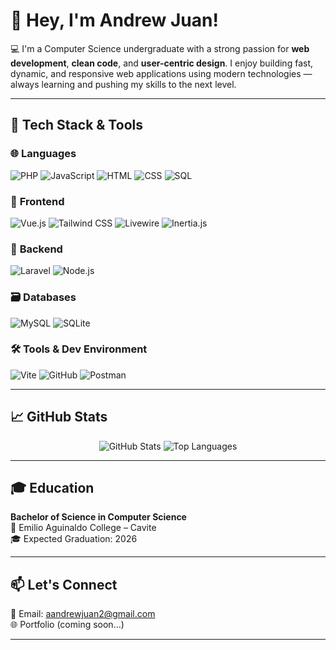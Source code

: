 # 👋 Hey, I'm Andrew Juan!

💻 I'm a Computer Science undergraduate with a strong passion for **web development**, **clean code**, and **user-centric design**. I enjoy building fast, dynamic, and responsive web applications using modern technologies — always learning and pushing my skills to the next level.

---

## 🚀 Tech Stack & Tools

### 🌐 **Languages**
![PHP](https://img.shields.io/badge/PHP-4F5B93?style=flat&logo=php&logoColor=white)
![JavaScript](https://img.shields.io/badge/JavaScript-FFB82A?style=flat&logo=javascript&logoColor=white)
![HTML](https://img.shields.io/badge/HTML-FF5722?style=flat&logo=html5&logoColor=white)
![CSS](https://img.shields.io/badge/CSS-2965F1?style=flat&logo=css3&logoColor=white)
![SQL](https://img.shields.io/badge/SQL-4F7BFF?style=flat&logo=mysql&logoColor=white)

### 🎨 **Frontend**
![Vue.js](https://img.shields.io/badge/Vue.js-42B883?style=flat&logo=vue.js&logoColor=white)
![Tailwind CSS](https://img.shields.io/badge/Tailwind_CSS-06B6D4?style=flat&logo=tailwind-css&logoColor=white)
![Livewire](https://img.shields.io/badge/Livewire-3A82B5?style=flat&logo=livewire&logoColor=white)
![Inertia.js](https://img.shields.io/badge/Inertia.js-30B0B2?style=flat&logo=inertia&logoColor=white)

### 🧰 **Backend**
![Laravel](https://img.shields.io/badge/Laravel-FF2D20?style=flat&logo=laravel&logoColor=white)
![Node.js](https://img.shields.io/badge/Node.js-339933?style=flat&logo=node.js&logoColor=white)

### 🗃️ **Databases**
![MySQL](https://img.shields.io/badge/MySQL-4479A1?style=flat&logo=mysql&logoColor=white)
![SQLite](https://img.shields.io/badge/SQLite-003B57?style=flat&logo=sqlite&logoColor=white)

### 🛠️ **Tools & Dev Environment**
![Vite](https://img.shields.io/badge/Vite-646CFF?style=flat&logo=vite&logoColor=white)
![GitHub](https://img.shields.io/badge/GitHub-181717?style=flat&logo=github&logoColor=white)
![Postman](https://img.shields.io/badge/Postman-FF6C37?style=flat&logo=postman&logoColor=white)

---

## 📈 GitHub Stats

<p align="center">
  <img src="https://github-readme-stats.vercel.app/api?username=aandrewjuan1&show_icons=true&count_private=true&hide_title=true&hide=prs&theme=radical&layout=compact" alt="GitHub Stats"/>
  <img src="https://github-readme-stats.vercel.app/api/top-langs/?username=aandrewjuan1&layout=compact&theme=radical&hide_title=true&langs_count=8" alt="Top Languages"/>
</p>

---

## 🎓 Education

**Bachelor of Science in Computer Science**  
📍 Emilio Aguinaldo College – Cavite  
🎓 Expected Graduation: 2026

---

## 📫 Let's Connect

💌 Email: [aandrewjuan2@gmail.com](mailto:aandrewjuan2@gmail.com)  
🌐 Portfolio (coming soon...)

---
